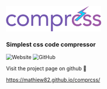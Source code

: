 <img src="images/logo.png" width="260">

### Simplest css code compressor

![Website](https://img.shields.io/website?down_color=lightgrey&down_message=offline&style=flat-square&up_color=green&up_message=online&url=https%3A%2F%2Fmathiew82.github.io%2Fcomprcss%2F)
![GitHub](https://img.shields.io/github/license/Mathiew82/comprcss?style=flat-square)

Visit the project page on github 🚀

https://mathiew82.github.io/comprcss/
